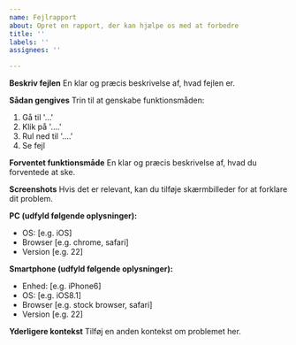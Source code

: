 ```yaml
---
name: Fejlrapport
about: Opret en rapport, der kan hjælpe os med at forbedre
title: ''
labels: ''
assignees: ''

---
```


**Beskriv fejlen**
En klar og præcis beskrivelse af, hvad fejlen er.

**Sådan gengives**
Trin til at genskabe funktionsmåden:
1. Gå til '...'
2. Klik på '....'
3. Rul ned til '....'
4. Se fejl

**Forventet funktionsmåde**
En klar og præcis beskrivelse af, hvad du forventede at ske.

**Screenshots**
Hvis det er relevant, kan du tilføje skærmbilleder for at forklare dit problem.

**PC (udfyld følgende oplysninger):**
 - OS: [e.g. iOS]
 - Browser [e.g. chrome, safari]
 - Version [e.g. 22]

**Smartphone (udfyld følgende oplysninger):**
 - Enhed: [e.g. iPhone6]
 - OS: [e.g. iOS8.1]
 - Browser [e.g. stock browser, safari]
 - Version [e.g. 22]

**Yderligere kontekst**
Tilføj en anden kontekst om problemet her.
